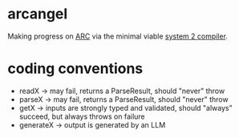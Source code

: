 # arcangel

Making progress on [ARC](https://arcprize.org/arc) via the minimal viable [system 2 compiler](https://gadfly.run).

# coding conventions

- readX -> may fail, returns a ParseResult, should "never" throw
- parseX -> may fail, returns a ParseResult, should "never" throw
- getX -> inputs are strongly typed and validated, should "always" succeed, but always throws on failure
- generateX -> output is generated by an LLM